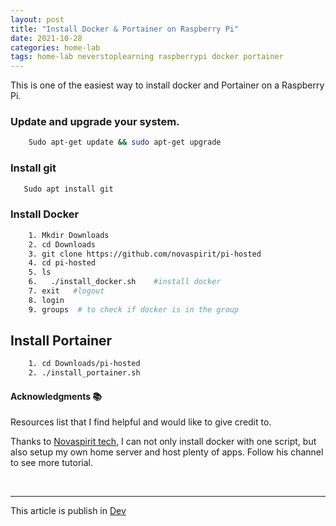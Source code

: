 ```yaml
---
layout: post
title: "Install Docker & Portainer on Raspberry Pi"
date: 2021-10-28
categories: home-lab
tags: home-lab neverstoplearning raspberrypi docker portainer
---
```


This is one of the easiest way to install docker and Portainer on a Raspberry Pi.

### Update and upgrade your system.

```bash
    Sudo apt-get update && sudo apt-get upgrade
```

### Install **git**

```bash
   Sudo apt install git
```

### Install **Docker**

```bash
    1. Mkdir Downloads
    2. cd Downloads
    3. git clone https://github.com/novaspirit/pi-hosted
    4. cd pi-hosted
    5. ls
    6.   ./install_docker.sh    #install docker
    7. exit   #logout
    8. login
    9. groups  # to check if docker is in the group
```

## Install **Portainer**

```bash
    1. cd Downloads/pi-hosted
    2. ./install_portainer.sh
```

<!-- ACKNOWLEDGMENTS -->

#### Acknowledgments 📚

Resources list that I find helpful and would like to give credit to.

Thanks to [Novaspirit tech](novaspirit.com), I can not only install docker with one script, but also setup my own home server and host plenty of apps. Follow his channel to see more tutorial.

<br>

---

This article is publish in [Dev](https://dev.to/1diazdev/install-docker-on-raspberry-pi-12ph)
